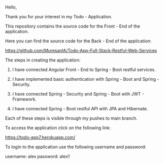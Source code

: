 Hello,

Thank you for your interest in my Todo - Application.

This repository contains the source code for the Front - End of the application.

Here you can find the source code for the Back - End of the application: 

https://github.com/MuresanIA/Todo-App-Full-Stack-Restful-Web-Services

The steps in creating the application:

1. I have connected Angular Front - End to Spring - Boot restful services.

2. I have implemented basic authentication with Spring - Boot and Spring - Security.

3. I have connected Spring - Security and Spring - Boot with JWT - Framework.

4. I have connected Spring - Boot restful API with JPA and Hibernate.


Each of these steps is visible through my pushes to  main  branch.

To access the application click on the following link:

https://todo-app7.herokuapp.com/

To login to the application use the following username and password:

username: alex
password: alex1

